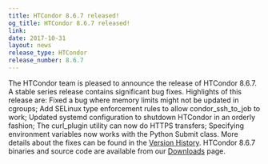 ```yaml
---
title: HTCondor 8.6.7 released!
og_title: HTCondor 8.6.7 released!
link: 
date: 2017-10-31
layout: news
release_type: HTCondor
release_number: 8.6.7
---
```


The HTCondor team is pleased to announce the release of HTCondor 8.6.7. A stable series release contains significant bug fixes.  Highlights of this release are: Fixed a bug where memory limits might not be updated in cgroups; Add SELinux type enforcement rules to allow condor_ssh_to_job to work; Updated systemd configuration to shutdown HTCondor in an orderly fashion; The curl_plugin utility can now do HTTPS transfers; Specifying environment variables now works with the Python Submit class.  More details about the fixes can be found in the <a href="http://htcondor.org/manual/v8.6.7/10_3Stable_Release.html">Version History</a>.  HTCondor 8.6.7 binaries and source code are available from our <a href="http://htcondor.org/downloads/">Downloads</a> page. 
